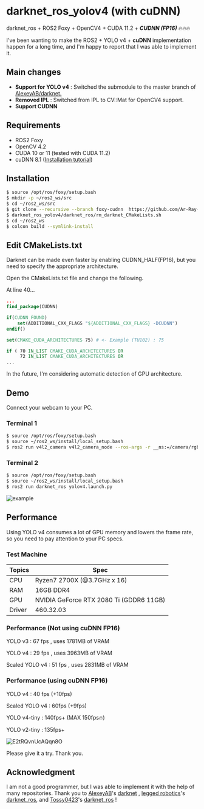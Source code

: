 # darknet_ros_yolov4 (with cuDNN)
darknet_ros + ROS2 Foxy + OpenCV4 + CUDA 11.2 + ___CUDNN (FP16)___ :fire::fire::fire:



I've been wanting to make the ROS2 + YOLO v4 + __cuDNN__ implementation happen for a long time, and I'm happy to report that I was able to implement it.

## Main changes
- __Support for YOLO v4__ : Switched the submodule to the master branch of [AlexeyAB/darknet.](https://github.com/AlexeyAB/darknet)
- __Removed IPL__ : Switched from IPL to CV::Mat for OpenCV4 support.
- __Support CUDNN__

## Requirements
- ROS2 Foxy
- OpenCV 4.2
- CUDA 10 or 11 (tested with CUDA 11.2)
- cuDNN 8.1 ([Installation tutorial](https://docs.nvidia.com/deeplearning/cudnn/install-guide/index.html))

## Installation
```bash
$ source /opt/ros/foxy/setup.bash
$ mkdir -p ~/ros2_ws/src
$ cd ~/ros2_ws/src
$ git clone --recursive --branch foxy-cudnn  https://github.com/Ar-Ray-code/darknet_ros_yolov4.git
$ darknet_ros_yolov4/darknet_ros/rm_darknet_CMakeLists.sh
$ cd ~/ros2_ws
$ colcon build --symlink-install
```
## Edit CMakeLists.txt

Darknet can be made even faster by enabling CUDNN_HALF(FP16), but you need to specify the appropriate architecture.

Open the CMakeLists.txt file and change the following.

At line 40...

```cmake
...
find_package(CUDNN)

if(CUDNN_FOUND)
    set(ADDITIONAL_CXX_FLAGS "${ADDITIONAL_CXX_FLAGS} -DCUDNN")
endif()

set(CMAKE_CUDA_ARCHITECTURES 75) # <- Example (TU102) : 75

if ( 70 IN_LIST CMAKE_CUDA_ARCHITECTURES OR
     72 IN_LIST CMAKE_CUDA_ARCHITECTURES OR
...
```

In the future, I'm considering automatic detection of GPU architecture.

## Demo

Connect your webcam to your PC.

### Terminal 1
```bash
$ source /opt/ros/foxy/setup.bash
$ source ~/ros2_ws/install/local_setup.bash
$ ros2 run v4l2_camera v4l2_camera_node --ros-args -r __ns:=/camera/rgb
```
### Terminal 2
```bash
$ source /opt/ros/foxy/setup.bash
$ source ~/ros2_ws/install/local_setup.bash
$ ros2 run darknet_ros yolov4.launch.py
```
![example](https://user-images.githubusercontent.com/67567093/117596596-a2c8db00-b17e-11eb-90f9-146212e64567.png)

## Performance

Using YOLO v4 consumes a lot of GPU memory and lowers the frame rate, so you need to pay attention to your PC specs.

### Test Machine

| Topics | Spec                                    |
| ------ | --------------------------------------- |
| CPU    | Ryzen7 2700X (@3.7GHz x 16)             |
| RAM    | 16GB DDR4                               |
| GPU    | NVIDIA GeForce RTX 2080 Ti (GDDR6 11GB) |
| Driver | 460.32.03                               |

### Performance (Not using cuDNN FP16)

YOLO v3 : 67 fps , uses 1781MB of VRAM

YOLO v4 : 29 fps , uses 3963MB of VRAM

Scaled YOLO v4 : 51 fps , uses 2831MB of VRAM

### Performance (using cuDNN FP16)

YOLO v4 : 40 fps (+10fps)

Scaled YOLO v4 : 60fps (+9fps)

YOLO v4-tiny : 140fps+ (MAX 150fps:fire:)

YOLO v2-tiny : 135fps+



![E2tRQvnUcAQqn8O](https://user-images.githubusercontent.com/67567093/121984014-35d3e100-cdcd-11eb-9959-b1063a9a0b2b.jpeg)


Please give it a try. Thank you.



## Acknowledgment
 I am not a good programmer, but I was able to implement it with the help of many repositories. Thank you to [AlexeyAB](https://github.com/AlexeyAB)'s [darknet](https://github.com/AlexeyAB/darknet) , [legged robotics](https://github.com/leggedrobotics)'s [darknet_ros](https://github.com/leggedrobotics/darknet_ros), and [Tossy0423](https://github.com/Tossy0423/)'s [darknet_ros](https://github.com/Tossy0423/yolov4-for-darknet_ros/) !
